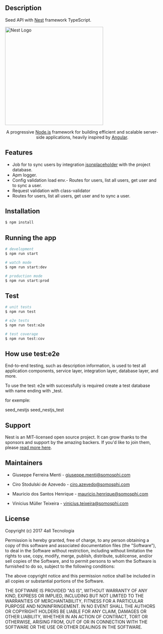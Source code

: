 
<p  align="center">

## Description


Seed API with [Nest](https://github.com/nestjs/nest) framework TypeScript.

<a  href="http://nestjs.com/"  target="blank"><img  src="https://nestjs.com/img/logo_text.svg"  width="320"  alt="Nest Logo"  /></a>

</p>

[travis-image]: https://api.travis-ci.org/nestjs/nest.svg?branch=master
[travis-url]: https://travis-ci.org/nestjs/nest
[linux-image]: https://img.shields.io/travis/nestjs/nest/master.svg?label=linux
[linux-url]: https://travis-ci.org/nestjs/nest

<p  align="center">A progressive <a  href="http://nodejs.org"  target="blank">Node.js</a> framework for building efficient and scalable server-side applications, heavily inspired by <a  href="https://angular.io"  target="blank">Angular</a>.</p>

<p  align="center">

## Features

- Job for to sync users by integration [jsonplaceholder](http://jsonplaceholder.typicode.com/users) with the project database.
- Apm logger.
- Config validation load env.- Routes for users,  list all users, get user and to sync a user.
- Request validation with class-validator 
- Routes for users,  list all users, get user and to sync a user.

## Installation

```bash
$ npm install
```

## Running the app

```bash
# development
$ npm run start

# watch mode
$ npm run start:dev

# production mode
$ npm run start:prod
```

## Test

```bash
# unit tests
$ npm run test

# e2e tests
$ npm run test:e2e

# test coverage
$ npm run test:cov
```

## How use test:e2e

End-to-end testing, such as description information, is used to test all application components, service layer, integration layer, database layer, and more.

To use the test: e2e with successfully is required create a test database with name ending with _test.

for exemple:

seed_nestjs 
seed_nestjs_test

## Support

Nest is an MIT-licensed open source project. It can grow thanks to the sponsors and support by the amazing backers. If you'd like to join them, please [read more here](https://docs.nestjs.com/support).

## Maintainers

- Giuseppe Ferreira Menti - giuseppe.menti@somosphi.com  

- Ciro Stodulski de Azevedo - ciro.azevedo@somosphi.com 

- Mauricio dos Santos Henrique - mauricio.henrique@somosphi.com 

- Vinícius Müller Teixeira - vinicius.teixeira@somosphi.com 

## License

Copyright (c) 2017 4all Tecnologia

Permission is hereby granted, free of charge, to any person obtaining a copy
of this software and associated documentation files (the "Software"), to deal
in the Software without restriction, including without limitation the rights
to use, copy, modify, merge, publish, distribute, sublicense, and/or sell
copies of the Software, and to permit persons to whom the Software is
furnished to do so, subject to the following conditions:

The above copyright notice and this permission notice shall be included in all
copies or substantial portions of the Software.

THE SOFTWARE IS PROVIDED "AS IS", WITHOUT WARRANTY OF ANY KIND, EXPRESS OR
IMPLIED, INCLUDING BUT NOT LIMITED TO THE WARRANTIES OF MERCHANTABILITY,
FITNESS FOR A PARTICULAR PURPOSE AND NONINFRINGEMENT. IN NO EVENT SHALL THE
AUTHORS OR COPYRIGHT HOLDERS BE LIABLE FOR ANY CLAIM, DAMAGES OR OTHER
LIABILITY, WHETHER IN AN ACTION OF CONTRACT, TORT OR OTHERWISE, ARISING FROM,
OUT OF OR IN CONNECTION WITH THE SOFTWARE OR THE USE OR OTHER DEALINGS IN THE
SOFTWARE.

</p>